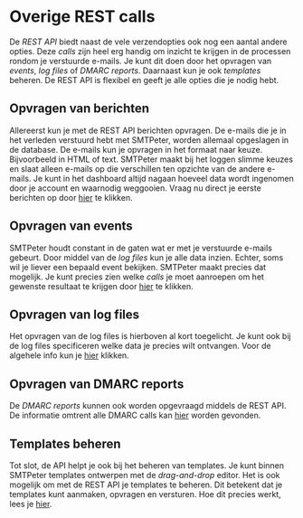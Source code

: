 # Overige REST calls

De *REST API* biedt naast de vele verzendopties ook nog een aantal andere opties.
Deze *calls* zijn heel erg handig om inzicht te krijgen in de processen rondom
je verstuurde e-mails. Je kunt dit doen door het opvragen van *events*, *log files*
of *DMARC reports*. Daarnaast kun je ook *templates* beheren. De REST API is 
flexibel en geeft je alle opties die je nodig hebt.


## Opvragen van berichten

Allereerst kun je met de REST API berichten opvragen. De e-mails die je in het
verleden verstuurd hebt met SMTPeter, worden allemaal opgeslagen in de database.
De e-mails kun je opvragen in het formaat naar keuze. Bijvoorbeeld in HTML of text.
SMTPeter maakt bij het loggen slimme keuzes en slaat alleen e-mails op die verschillen
ten opzichte van de andere e-mails. Je kunt in het dashboard altijd nagaan hoeveel
data wordt ingenomen door je account en waarnodig weggooien. Vraag nu direct je eerste
berichten op door [hier](rest-events) te klikken.


## Opvragen van events

SMTPeter houdt constant in de gaten wat er met je verstuurde e-mails gebeurt. Door middel
van de *log files* kun je alle data inzien. Echter, soms wil je liever een bepaald event
bekijken. SMTPeter maakt precies dat mogelijk. Je kunt precies zien welke *calls* je moet
aanroepen om het gewenste resultaat te krijgen door [hier](rest-events) te klikken.


## Opvragen van log files

Het opvragen van de log files is hierboven al kort toegelicht. Je kunt ook bij de log files
specificeren welke data je precies wilt ontvangen. Voor de algehele info kun je [hier](rest-logfiles)
klikken.


## Opvragen van DMARC reports

De *DMARC reports* kunnen ook worden opgevraagd middels de REST API. De informatie omtrent 
alle DMARC calls kan [hier](rest-dmarc) worden gevonden.



## Templates beheren

Tot slot, de API helpt je ook bij het beheren van templates. Je kunt binnen SMTPeter
templates ontwerpen met de *drag-and-drop* editor. Het is ook mogelijk om met de 
REST API je templates te beheren. Dit betekent dat je templates kunt aanmaken, opvragen 
en versturen. Hoe dit precies werkt, lees je [hier](rest-templates).